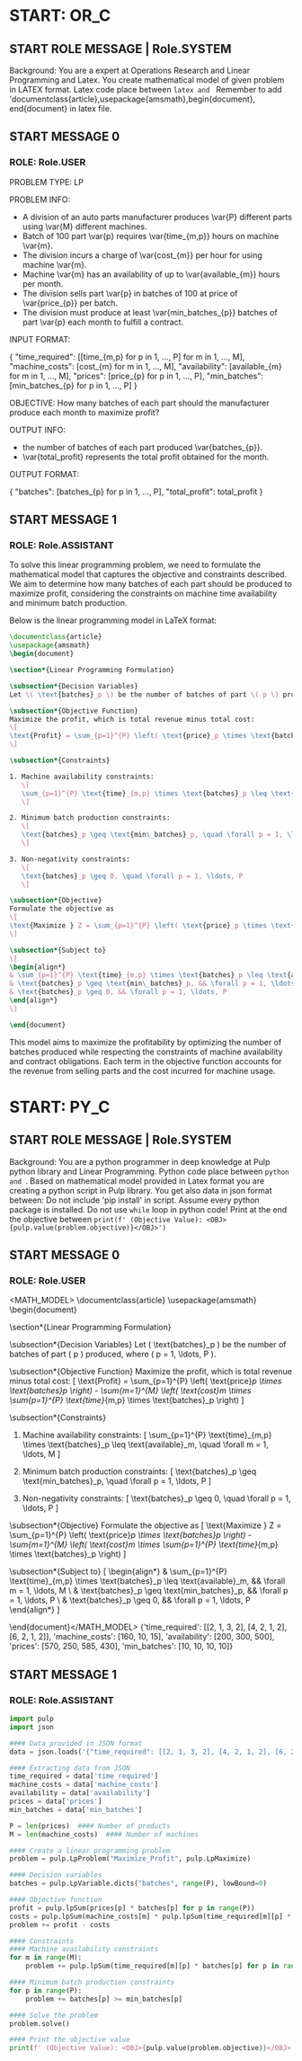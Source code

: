 # START: OR_C 
## START ROLE MESSAGE | Role.SYSTEM 
Background: You are a expert at Operations Research and Linear Programming and Latex. You create mathematical model of given problem in LATEX format. Latex code place between ```latex and ``` Remember to add 'documentclass{article},usepackage{amsmath},begin{document}, end{document} in latex file. 
## START MESSAGE 0 
### ROLE: Role.USER
<DESCRIPTION>
PROBLEM TYPE: LP

PROBLEM INFO:

- A division of an auto parts manufacturer produces \var{P} different parts using \var{M} different machines.
- Batch of 100 part \var{p} requires \var{time_{m,p}} hours on machine \var{m}.
- The division incurs a charge of \var{cost_{m}} per hour for using machine \var{m}.
- Machine \var{m} has an availability of up to \var{available_{m}} hours per month.
- The division sells part \var{p} in batches of 100 at price of \var{price_{p}} per batch.
- The division must produce at least \var{min_batches_{p}} batches of part \var{p} each month to fulfill a contract.

INPUT FORMAT: 

{
    "time_required": [[time_{m,p} for p in 1, ..., P] for m in 1, ..., M],
    "machine_costs": [cost_{m} for m in 1, ..., M],
    "availability": [available_{m} for m in 1, ..., M],
    "prices": [price_{p} for p in 1, ..., P],
    "min_batches": [min_batches_{p} for p in 1, ..., P]
}

OBJECTIVE: How many batches of each part should the manufacturer produce each month to maximize profit?

OUTPUT INFO:

- the number of batches of each part produced \var{batches_{p}}.
- \var{total_profit} represents the total profit obtained for the month.

OUTPUT FORMAT:

{
    "batches": [batches_{p} for p in 1, ..., P],
    "total_profit": total_profit
}
</DESCRIPTION>


## START MESSAGE 1 
### ROLE: Role.ASSISTANT
To solve this linear programming problem, we need to formulate the mathematical model that captures the objective and constraints described. We aim to determine how many batches of each part should be produced to maximize profit, considering the constraints on machine time availability and minimum batch production.

Below is the linear programming model in LaTeX format:

```latex
\documentclass{article}
\usepackage{amsmath}
\begin{document}

\section*{Linear Programming Formulation}

\subsection*{Decision Variables}
Let \( \text{batches}_p \) be the number of batches of part \( p \) produced, where \( p = 1, \ldots, P \).

\subsection*{Objective Function}
Maximize the profit, which is total revenue minus total cost:
\[
\text{Profit} = \sum_{p=1}^{P} \left( \text{price}_p \times \text{batches}_p \right) - \sum_{m=1}^{M} \left( \text{cost}_m \times \sum_{p=1}^{P} \text{time}_{m,p} \times \text{batches}_p \right)
\]

\subsection*{Constraints}

1. Machine availability constraints:
   \[
   \sum_{p=1}^{P} \text{time}_{m,p} \times \text{batches}_p \leq \text{available}_m, \quad \forall m = 1, \ldots, M
   \]

2. Minimum batch production constraints:
   \[
   \text{batches}_p \geq \text{min\_batches}_p, \quad \forall p = 1, \ldots, P
   \]

3. Non-negativity constraints:
   \[
   \text{batches}_p \geq 0, \quad \forall p = 1, \ldots, P
   \]

\subsection*{Objective}
Formulate the objective as
\[
\text{Maximize } Z = \sum_{p=1}^{P} \left( \text{price}_p \times \text{batches}_p \right) - \sum_{m=1}^{M} \left( \text{cost}_m \times \sum_{p=1}^{P} \text{time}_{m,p} \times \text{batches}_p \right)
\]

\subsection*{Subject to}
\[
\begin{align*}
& \sum_{p=1}^{P} \text{time}_{m,p} \times \text{batches}_p \leq \text{available}_m, && \forall m = 1, \ldots, M \\
& \text{batches}_p \geq \text{min\_batches}_p, && \forall p = 1, \ldots, P \\
& \text{batches}_p \geq 0, && \forall p = 1, \ldots, P
\end{align*}
\]

\end{document}
```

This model aims to maximize the profitability by optimizing the number of batches produced while respecting the constraints of machine availability and contract obligations. Each term in the objective function accounts for the revenue from selling parts and the cost incurred for machine usage.

# START: PY_C 
## START ROLE MESSAGE | Role.SYSTEM 
Background: You are a python programmer in deep knowledge at Pulp python library and Linear Programming. Python code place between ```python and ```. Based on mathematical model provided in Latex format you are creating a python script in Pulp library. You get also data in json format between: <DATA></DATA> Do not include 'pip install' in script. Assume every python package is installed. Do not use `while` loop in python code! Print at the end the objective between <OBJ></OBJ> `print(f' (Objective Value): <OBJ>{pulp.value(problem.objective)}</OBJ>')` 
## START MESSAGE 0 
### ROLE: Role.USER
<MATH_MODEL>
\documentclass{article}
\usepackage{amsmath}
\begin{document}

\section*{Linear Programming Formulation}

\subsection*{Decision Variables}
Let \( \text{batches}_p \) be the number of batches of part \( p \) produced, where \( p = 1, \ldots, P \).

\subsection*{Objective Function}
Maximize the profit, which is total revenue minus total cost:
\[
\text{Profit} = \sum_{p=1}^{P} \left( \text{price}_p \times \text{batches}_p \right) - \sum_{m=1}^{M} \left( \text{cost}_m \times \sum_{p=1}^{P} \text{time}_{m,p} \times \text{batches}_p \right)
\]

\subsection*{Constraints}

1. Machine availability constraints:
   \[
   \sum_{p=1}^{P} \text{time}_{m,p} \times \text{batches}_p \leq \text{available}_m, \quad \forall m = 1, \ldots, M
   \]

2. Minimum batch production constraints:
   \[
   \text{batches}_p \geq \text{min\_batches}_p, \quad \forall p = 1, \ldots, P
   \]

3. Non-negativity constraints:
   \[
   \text{batches}_p \geq 0, \quad \forall p = 1, \ldots, P
   \]

\subsection*{Objective}
Formulate the objective as
\[
\text{Maximize } Z = \sum_{p=1}^{P} \left( \text{price}_p \times \text{batches}_p \right) - \sum_{m=1}^{M} \left( \text{cost}_m \times \sum_{p=1}^{P} \text{time}_{m,p} \times \text{batches}_p \right)
\]

\subsection*{Subject to}
\[
\begin{align*}
& \sum_{p=1}^{P} \text{time}_{m,p} \times \text{batches}_p \leq \text{available}_m, && \forall m = 1, \ldots, M \\
& \text{batches}_p \geq \text{min\_batches}_p, && \forall p = 1, \ldots, P \\
& \text{batches}_p \geq 0, && \forall p = 1, \ldots, P
\end{align*}
\]

\end{document}</MATH_MODEL>
<DATA>
{'time_required': [[2, 1, 3, 2], [4, 2, 1, 2], [6, 2, 1, 2]], 'machine_costs': [160, 10, 15], 'availability': [200, 300, 500], 'prices': [570, 250, 585, 430], 'min_batches': [10, 10, 10, 10]}</DATA>


## START MESSAGE 1 
### ROLE: Role.ASSISTANT
```python
import pulp
import json

#### Data provided in JSON format
data = json.loads('{"time_required": [[2, 1, 3, 2], [4, 2, 1, 2], [6, 2, 1, 2]], "machine_costs": [160, 10, 15], "availability": [200, 300, 500], "prices": [570, 250, 585, 430], "min_batches": [10, 10, 10, 10]}')

#### Extracting data from JSON
time_required = data['time_required']
machine_costs = data['machine_costs']
availability = data['availability']
prices = data['prices']
min_batches = data['min_batches']

P = len(prices)  #### Number of products
M = len(machine_costs)  #### Number of machines

#### Create a linear programming problem
problem = pulp.LpProblem("Maximize_Profit", pulp.LpMaximize)

#### Decision variables
batches = pulp.LpVariable.dicts("batches", range(P), lowBound=0)

#### Objective function
profit = pulp.lpSum(prices[p] * batches[p] for p in range(P))
costs = pulp.lpSum(machine_costs[m] * pulp.lpSum(time_required[m][p] * batches[p] for p in range(P)) for m in range(M))
problem += profit - costs

#### Constraints
#### Machine availability constraints
for m in range(M):
    problem += pulp.lpSum(time_required[m][p] * batches[p] for p in range(P)) <= availability[m]

#### Minimum batch production constraints
for p in range(P):
    problem += batches[p] >= min_batches[p]

#### Solve the problem
problem.solve()

#### Print the objective value
print(f' (Objective Value): <OBJ>{pulp.value(problem.objective)}</OBJ>')
```


